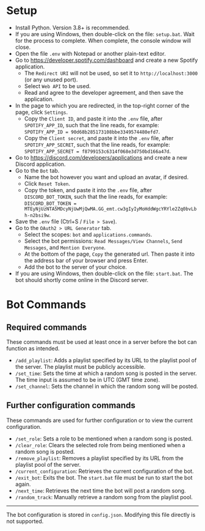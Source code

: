 # Setup

- Install Python. Version 3.8+ is recommended.
- If you are using Windows, then double-click on the file: `setup.bat`. Wait for the process to complete. When complete, the console window will close.
- Open the file `.env` with Notepad or another plain-text editor.
- Go to https://developer.spotify.com/dashboard and create a new Spotify application.
  - The `Redirect URI` will not be used, so set it to `http://localhost:3000` (or any unused port).
  - Select `Web API` to be used.
  - Read and agree to the developer agreement, and then save the application.
- In the page to which you are redirected, in the top-right corner of the page, click `Settings`.
  - Copy the `Client ID`, and paste it into the `.env` file, after `SPOTIFY_APP_ID`, such that the line reads, for example: `SPOTIFY_APP_ID = 90d68b285173108bbe3349574480efd7`.
  - Copy the `Client secret`, and paste it into the `.env` file, after `SPOTIFY_APP_SECRET`, such that the line reads, for example: `SPOTIFY_APP_SECRET = f8799153c6314f068e3d750bd166a47d`.
- Go to https://discord.com/developers/applications and create a new Discord application.
- Go to the `Bot` tab.
  - Name the bot however you want and upload an avatar, if desired.
  - Click `Reset Token`.
  - Copy the token, and paste it into the `.env` file, after `DISCORD_BOT_TOKEN`, such that the line reads, for example: `DISCORD_BOT_TOKEN = MTEyNjUzNTA5MDcyNjUwMjQwMA.GG_emt.cw3gIyIyMoHddWgcYRYle2Zq0bvLbh-n2bsi9w`.
- Save the `.env` file (Ctrl+S / `File > Save`).
- Go to the `OAuth2 > URL Generator` tab.
  - Select the scopes: `bot` and `applications.commands`.
  - Select the bot permissions: `Read Messages/View Channels`, `Send Messages`, and `Mention Everyone`.
  - At the bottom of the page, `Copy` the generated url. Then paste it into the address bar of your browser and press Enter.
  - Add the bot to the server of your choice.
- If you are using Windows, then double-click on the file: `start.bat`. The bot should shortly come online in the Discord server.

# Bot Commands

## Required commands

These commands must be used at least once in a server before the bot can function as intended.

- `/add_playlist`: Adds a playlist specified by its URL to the playlist pool of the server. The playlist must be publicly accessible.
- `/set_time`: Sets the time at which a random song is posted in the server. The time input is assumed to be in UTC (GMT time zone).
- `/set_channel`: Sets the channel in which the random song will be posted.

## Further configuration commands

These commands are used for further configuration or to view the current configuration.

- `/set_role`: Sets a role to be mentioned when a random song is posted.
- `/clear_role`: Clears the selected role from being mentioned when a random song is posted.
- `/remove_playlist`: Removes a playlist specified by its URL from the playlist pool of the server.
- `/current_configuration`: Retrieves the current configuration of the bot.
- `/exit_bot`: Exits the bot. The `start.bat` file must be run to start the bot again.
- `/next_time`: Retrieves the next time the bot will post a random song.
- `/random_track`: Manually retrieve a random song from the playlist pool.

---

The bot configuration is stored in `config.json`. Modifying this file directly is not supported.
